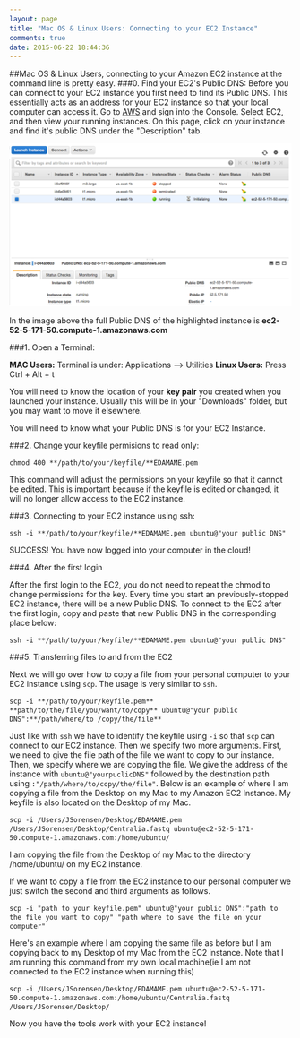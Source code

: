 ```yaml
---
layout: page
title: "Mac OS & Linux Users: Connecting to your EC2 Instance"
comments: true
date: 2015-06-22 18:44:36
---
```


##Mac OS & Linux Users, connecting to your Amazon EC2 instance at the command line is pretty easy.
###0. Find your EC2's Public DNS:
Before you can connect to your EC2 instance you first need to find its Public DNS. This essentially acts as an address for your EC2 instance so that your local computer can access it. Go to [AWS](http://aws.amazon.com/) and sign into the Console. Select EC2, and then view your running instances. On this page, click on your instance and find it's public DNS under the "Description" tab.

![PublicDNS](../img/EC2_Public_DNS.png)

In the image above the full Public DNS of the highlighted instance is **ec2-52-5-171-50.compute-1.amazonaws.com**

###1. Open a Terminal:

**MAC Users:** Terminal is under: Applications --> Utilities
**Linux Users:** Press Ctrl + Alt + t

You will need to know the location of your **key pair** you created when you launched your instance.  Usually this will be in your "Downloads" folder, but you may want to move it elsewhere.

You will need to know what your Public DNS is for your EC2 Instance.

###2. Change your keyfile permisions to read only:

```
chmod 400 **/path/to/your/keyfile/**EDAMAME.pem
```
This command will adjust the permissions on your keyfile so that it cannot be edited. This is important because if the keyfile is edited or changed, it will no longer allow access to the EC2 instance.

###3. Connecting to your EC2 instance using ssh:

```
ssh -i **/path/to/your/keyfile/**EDAMAME.pem ubuntu@"your public DNS"
```
SUCCESS! You have now logged into your computer in the cloud!

###4. After the first login

After the first login to the EC2, you do not need to repeat the chmod to change permissions for the key.
Every time you start an previously-stopped EC2 instance, there will be a new Public DNS.  To connect to the EC2 after the first login, copy and paste that new Public DNS in the corresponding place below:

```
ssh -i **/path/to/your/keyfile/**EDAMAME.pem ubuntu@"your public DNS"
```

###5. Transferring files to and from the EC2

Next we will go over how to copy a file from your personal computer to your EC2 instance using `scp`. The usage is very similar to `ssh`.
````
scp -i **/path/to/your/keyfile.pem** **path/to/the/file/you/want/to/copy** ubuntu@"your public DNS":**/path/where/to /copy/the/file**
````
Just like with `ssh` we have to identify the keyfile using `-i` so that `scp` can connect to our EC2 instance. Then we specify two more arguments. First, we need to give the file path of the file we want to copy to our instance. Then, we specify where we are copying the file. We give the address of the instance with `ubuntu@"yourpuclicDNS"` followed by the destination path using `:"/path/where/to/copy/the/file"`. Below is an example of where I am copying a file from the Desktop on my Mac to my Amazon EC2 Instance. My keyfile is also located on the Desktop of my Mac.
```
scp -i /Users/JSorensen/Desktop/EDAMAME.pem /Users/JSorensen/Desktop/Centralia.fastq ubuntu@ec2-52-5-171-50.compute-1.amazonaws.com:/home/ubuntu/
```
I am copying the file from the Desktop of my Mac to the directory /home/ubuntu/ on my EC2 instance.

If we want to copy a file from the EC2 instance to our personal computer we just switch the second and third arguments as follows.
```
scp -i "path to your keyfile.pem" ubuntu@"your public DNS":"path to the file you want to copy" "path where to save the file on your computer"
```
Here's an example where I am copying the same file as before but I am copying back to my Desktop of my Mac from the EC2 instance. Note that I am running this command from my own local machine(ie I am not connected to the EC2 instance when running this)

```
scp -i /Users/JSorensen/Desktop/EDAMAME.pem ubuntu@ec2-52-5-171-50.compute-1.amazonaws.com:/home/ubuntu/Centralia.fastq /Users/JSorensen/Desktop/
```
Now you have the tools work with your EC2 instance!
